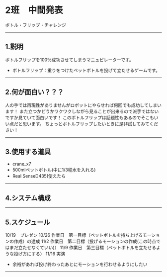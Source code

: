 # 2班　中間発表
ボトル・フリップ・チャレンジ

---
## 1.説明
ボトルフリップを100％成功させてしまうマニュピレーターです。
*  ボトルフリップ：重りをつけたペットボトルを投げて立たせるゲームです。


---
## 2.何が面白い？？？
人の手では再現性がありませんがロボットにやらせれば何回でも成功してしまいます！
また立つかどうかワクワクしながら見ることが出来るので派手ではないですか見ていて面白いです！
このボトルフリップは話題性もあるのでそこもいい点だと思います。
ちょっとボトルフリップしたいときに是非試してみてください！

---
## 3.使用する道具
* crane_x7
* 500mlペットボトル(中に1/3程水を入れる)
* Real  SenseD435(使えたら

---
## 4.システム構成

---
## 5.スケジュール
10/19　プレゼン
10/26	作業日　第一目標（ペットボトルを持ち上げるモーションの作成）の達成
11/2		作業日　第二目標（投げるモーションの作成(この時点ではまだ立たせなくていい)）
11/9		作業日　第三目標（ペットボトルを立たせるような投げ方にする）
11/16	実演	
* 余裕があれば投げ終わったあとにモーションを行わせるようにしたい
---

